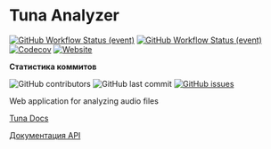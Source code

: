 # Tuna Analyzer

[![GitHub Workflow Status (event)](https://img.shields.io/github/workflow/status/ArsenChick/tuna-analyzer/Build?logo=github&style=for-the-badge)](https://github.com/ArsenChick/tuna-analyzer/actions/workflows/build-and-test.yml)
[![GitHub Workflow Status (event)](https://img.shields.io/github/workflow/status/ArsenChick/tuna-analyzer/Build%20docs?label=Docs&logo=github&style=for-the-badge)](https://github.com/ArsenChick/tuna-analyzer/actions/workflows/build-docs.yml)
[![Codecov](https://img.shields.io/codecov/c/github/ArsenChick/tuna-analyzer?logo=codecov&style=for-the-badge)](https://app.codecov.io/gh/ArsenChick/tuna-analyzer)
[![Website](https://img.shields.io/website?down_message=offline&logo=react&style=for-the-badge&up_message=online&url=https%3A%2F%2Fbigtuna.live)](https://bigtuna.live/)

**Статистика коммитов**

![GitHub contributors](https://img.shields.io/github/contributors/ArsenChick/tuna-analyzer?style=for-the-badge) 
![GitHub last commit](https://img.shields.io/github/last-commit/ArsenChick/tuna-analyzer?style=for-the-badge)
[![GitHub issues](https://img.shields.io/github/issues/ArsenChick/tuna-analyzer?logo=github&style=for-the-badge)](https://github.com/ArsenChick/tuna-analyzer/issues)

Web application for analyzing audio files

[Tuna Docs](https://arsenchick.github.io/tuna-analyzer/)

[Документация API](./API.md)

